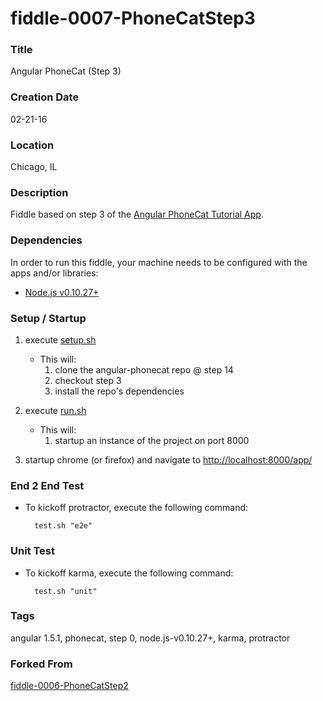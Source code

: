fiddle-0007-PhoneCatStep3
======


### Title

Angular PhoneCat (Step 3)


### Creation Date

02-21-16


### Location

Chicago, IL


### Description

Fiddle based on step 3 of the [Angular PhoneCat Tutorial App](https://docs.angularjs.org/tutorial/step_03).


### Dependencies

In order to run this fiddle, your machine needs to be configured with the apps and/or libraries:

 *  [Node.js v0.10.27+](http://nodejs.org/)


### Setup / Startup

1.  execute [setup.sh](setup.sh)
    * This will:
        1.  clone the angular-phonecat repo @ step 14
        2.  checkout step 3
        3.  install the repo's dependencies

2.  execute [run.sh](run.sh)
    * This will:
        1.  startup an instance of the project on port 8000
3.  startup chrome (or firefox) and navigate to [http://localhost:8000/app/](http://localhost:8000/app/)


### End 2 End Test

* To kickoff protractor, execute the following command:

        test.sh "e2e"


### Unit Test

* To kickoff karma, execute the following command:

        test.sh "unit"


### Tags

angular 1.5.1, phonecat, step 0, node.js-v0.10.27+, karma, protractor


### Forked From

[fiddle-0006-PhoneCatStep2](../fiddle-0006-PhoneCatStep2)
